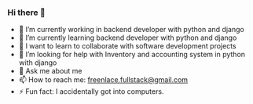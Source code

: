### Hi there 👋

<!--
**lksengineer/lksengineer** is a ✨ _special_ ✨ repository because its `README.md` (this file) appears on your GitHub profile.

Here are some ideas to get you started:

- 🔭 I’m currently working on ...
- 🌱 I’m currently learning ...
- 👯 I’m looking to collaborate on ...
- 🤔 I’m looking for help with ...
- 💬 Ask me about ...
- 📫 How to reach me: ...
- 😄 Pronouns: ...
- ⚡ Fun fact: ...
-->


- 🔭 I’m currently working in backend developer with python and django
- 🌱 I’m currently learning backend developer with python and django
- 👯 I want to learn to collaborate with software development projects
- 🤔 I’m looking for help with Inventory and accounting system in python with django
- 💬 Ask me about me
- 📫 How to reach me:  freenlace.fullstack@gmail.com
- ⚡ Fun fact: I accidentally got into computers.
